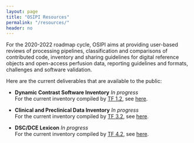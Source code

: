 ```yaml
---
layout: page
title: "OSIPI Resources"
permalink: "/resources/"
header: no
---
```


For the 2020-2022 roadmap cycle, OSIPI aims at providing user-based reviews of processing pipelines, classification and comparisons of contributed code, inventory and sharing guidelines for digital reference objects and open-access perfusion data, reporting guidelines and formats, challenges and software validation. 

Here are the current deliverables that are available to the public:

* **Dynamic Contrast Software Inventory** *In progress*  
For the current inventory compiled by [TF 1.2](/task-force-1-2/), see [here](https://drive.google.com/file/d/14avwqgQv6l0Uw7xExz9P0w-rwwY-e2cA/view?usp=sharing).   

* **Clinical and Preclinical Data Inventory** *In progress*    
For the current inventory compiled by [TF 3.2](/task-force-3-2/), see [here](https://docs.google.com/spreadsheets/d/1CF-Vvii6IUWf-ZUbmDUhgCf2RXAxtw4E4kIGO_HQWKY/edit#gid=1936606832).   

* **DSC/DCE Lexicon** *In progress*    
For the current inventory compiled by [TF 4.2](/task-force-4-2/), see [here](https://docs.google.com/document/d/13OwzpbuMDrbCQZaN0p9_kyK8dTWu2VHaaU_wsQAP4C4/edit#heading=h.pto97fttpbsb).  
